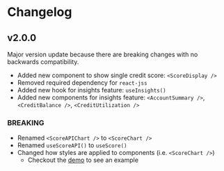 # Changelog

## v2.0.0

Major version update because there are breaking changes with no backwards compatibility.

* Added new component to show single credit score: `<ScoreDisplay />`
* Removed required dependency for `react-jss`
* Added new hook for insights feature: `useInsights()`
* Added new components for insights feature: `<AccountSummary />`, `<CreditBalance />`, `<CreditUtilization />`

### BREAKING
* Renamed `<ScoreAPIChart />` to `<ScoreChart />`
* Renamed `useScoreAPI()` to `useScore()`
* Changed how styles are applied to components (i.e. `<ScoreChart />`)
  * Checkout the [demo](https://github.com/levelcredit/js-app-component-demo/blob/master/src/CreditAPI/score/ChartDemo.js) to see an example
